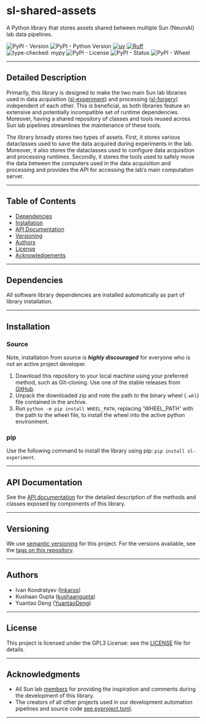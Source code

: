 # sl-shared-assets
A Python library that stores assets shared between multiple Sun (NeuroAI) lab data pipelines.

![PyPI - Version](https://img.shields.io/pypi/v/sl-shared-assets)
![PyPI - Python Version](https://img.shields.io/pypi/pyversions/sl-shared-assets)
[![uv](https://tinyurl.com/uvbadge)](https://github.com/astral-sh/uv)
[![Ruff](https://tinyurl.com/ruffbadge)](https://github.com/astral-sh/ruff)
![type-checked: mypy](https://img.shields.io/badge/type--checked-mypy-blue?style=flat-square&logo=python)
![PyPI - License](https://img.shields.io/pypi/l/sl-shared-assets)
![PyPI - Status](https://img.shields.io/pypi/status/sl-shared-assets)
![PyPI - Wheel](https://img.shields.io/pypi/wheel/sl-shared-assets)
___

## Detailed Description

Primarily, this library is designed to make the two main Sun lab libraries used in data acquisition 
([sl-experiment](https://github.com/Sun-Lab-NBB/sl-experiment)) and processing 
([sl-forgery](https://github.com/Sun-Lab-NBB/sl-forgery)) independent of each other. This is beneficial, as both 
libraries feature an extensive and potentially incompatible set of runtime dependencies. Moreover, having a shared
repository of classes and tools reused across Sun lab pipelines streamlines the maintenance of these tools.

The library broadly stores two types of assets. First, it stores various dataclasses used to save the data acquired 
during experiments in the lab. Moreover, it also stores the dataclasses used to configure data acquisition and 
processing runtimes. Secondly, it stores the tools used to safely move the data between the computers used in the data 
acquisition and processing and provides the API for accessing the lab’s main computation server.

---

## Table of Contents

- [Dependencies](#dependencies)
- [Installation](#installation)
- [API Documentation](#api-documentation)
- [Versioning](#versioning)
- [Authors](#authors)
- [License](#license)
- [Acknowledgements](#Acknowledgments)
___

## Dependencies

All software library dependencies are installed automatically as part of library installation.

---

## Installation

### Source

Note, installation from source is ***highly discouraged*** for everyone who is not an active project developer.

1. Download this repository to your local machine using your preferred method, such as Git-cloning. Use one
   of the stable releases from [GitHub](https://github.com/Sun-Lab-NBB/sl-shared-assets/releases).
2. Unpack the downloaded zip and note the path to the binary wheel (`.whl`) file contained in the archive.
3. Run ```python -m pip install WHEEL_PATH```, replacing 'WHEEL_PATH' with the path to the wheel file, to install the 
   wheel into the active python environment.

### pip
Use the following command to install the library using pip: ```pip install sl-experiment```.

---

## API Documentation

See the [API documentation](https://sl-shared-assets-api-docs.netlify.app/) for the
detailed description of the methods and classes exposed by components of this library.

___

## Versioning

We use [semantic versioning](https://semver.org/) for this project. For the versions available, see the 
[tags on this repository](https://github.com/Sun-Lab-NBB/sl-shared-assets/tags).

---

## Authors

- Ivan Kondratyev ([Inkaros](https://github.com/Inkaros))
- Kushaan Gupta ([kushaangupta](https://github.com/kushaangupta))
- Yuantao Deng ([YuantaoDeng](https://github.com/YuantaoDeng))

___

## License

This project is licensed under the GPL3 License: see the [LICENSE](LICENSE) file for details.
___

## Acknowledgments

- All Sun lab [members](https://neuroai.github.io/sunlab/people) for providing the inspiration and comments during the
  development of this library.
- The creators of all other projects used in our development automation pipelines and source code 
  [see pyproject.toml](pyproject.toml).

---